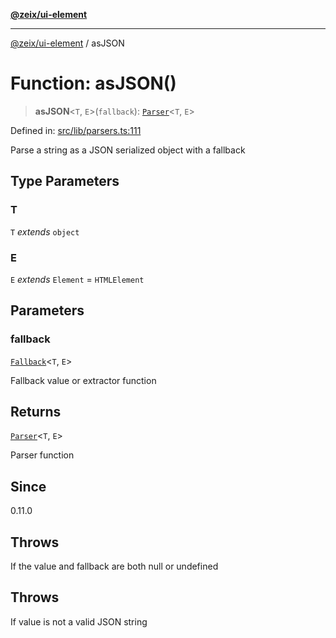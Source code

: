 [**@zeix/ui-element**](../README.md)

***

[@zeix/ui-element](../globals.md) / asJSON

# Function: asJSON()

> **asJSON**\<`T`, `E`\>(`fallback`): [`Parser`](../type-aliases/Parser.md)\<`T`, `E`\>

Defined in: [src/lib/parsers.ts:111](https://github.com/zeixcom/ui-element/blob/c6a12f92c4afb67974fd3ace835c4c69a149176a/src/lib/parsers.ts#L111)

Parse a string as a JSON serialized object with a fallback

## Type Parameters

### T

`T` *extends* `object`

### E

`E` *extends* `Element` = `HTMLElement`

## Parameters

### fallback

[`Fallback`](../type-aliases/Fallback.md)\<`T`, `E`\>

Fallback value or extractor function

## Returns

[`Parser`](../type-aliases/Parser.md)\<`T`, `E`\>

Parser function

## Since

0.11.0

## Throws

If the value and fallback are both null or undefined

## Throws

If value is not a valid JSON string
